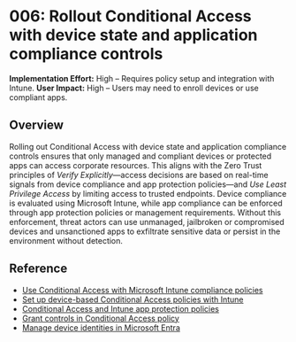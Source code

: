 # 006: Rollout Conditional Access with device state and application compliance controls

**Implementation Effort:** High – Requires policy setup and integration with Intune.
**User Impact:** High – Users may need to enroll devices or use compliant apps.

## Overview

Rolling out Conditional Access with device state and application compliance controls ensures that only managed and compliant devices or protected apps can access corporate resources. This aligns with the Zero Trust principles of *Verify Explicitly*—access decisions are based on real-time signals from device compliance and app protection policies—and *Use Least Privilege Access* by limiting access to trusted endpoints. Device compliance is evaluated using Microsoft Intune, while app compliance can be enforced through app protection policies or management requirements. Without this enforcement, threat actors can use unmanaged, jailbroken or compromised devices and unsanctioned apps to exfiltrate sensitive data or persist in the environment without detection.

## Reference

* [Use Conditional Access with Microsoft Intune compliance policies](https://learn.microsoft.com/intune/intune-service/protect/conditional-access)
* [Set up device-based Conditional Access policies with Intune](https://learn.microsoft.com/intune/intune-service/protect/create-conditional-access-intune)
* [Conditional Access and Intune app protection policies](https://learn.microsoft.com/mem/intune/apps/app-protection-policies-overview)
* [Grant controls in Conditional Access policy](https://learn.microsoft.com/entra/identity/conditional-access/concept-conditional-access-grant)
* [Manage device identities in Microsoft Entra](https://learn.microsoft.com/entra/identity/devices/manage-device-identities)
